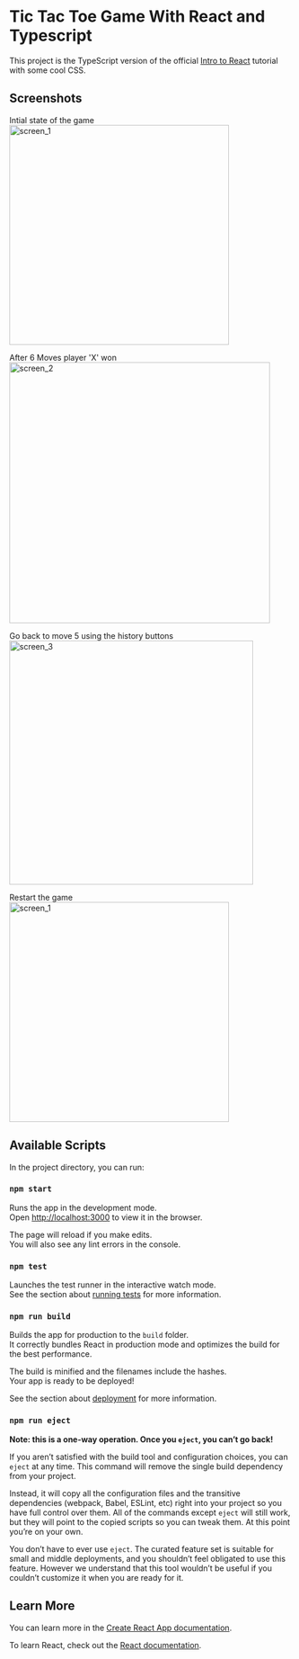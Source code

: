 # Tic Tac Toe Game With React and Typescript
This project is the TypeScript version of the official [Intro to React](https://reactjs.org/tutorial/tutorial.html#what-are-we-building) tutorial with some cool CSS.

## Screenshots

Intial state of the game
<img width="391" alt="screen_1" src="https://user-images.githubusercontent.com/37496018/210659273-8b522f29-2de5-4612-9524-297efa8188ac.png">

After 6 Moves player 'X' won
<img width="464" alt="screen_2" src="https://user-images.githubusercontent.com/37496018/210659299-98c8a2b0-7dd1-43c5-8a50-61c342be3f8c.png">

Go back to move 5 using the history buttons
<img width="434" alt="screen_3" src="https://user-images.githubusercontent.com/37496018/210659319-37fb2e87-8ee9-4590-87be-b72498acee1d.png">

Restart the game
<img width="391" alt="screen_1" src="https://user-images.githubusercontent.com/37496018/210659273-8b522f29-2de5-4612-9524-297efa8188ac.png">


## Available Scripts

In the project directory, you can run:

### `npm start`

Runs the app in the development mode.\
Open [http://localhost:3000](http://localhost:3000) to view it in the browser.

The page will reload if you make edits.\
You will also see any lint errors in the console.

### `npm test`

Launches the test runner in the interactive watch mode.\
See the section about [running tests](https://facebook.github.io/create-react-app/docs/running-tests) for more information.

### `npm run build`

Builds the app for production to the `build` folder.\
It correctly bundles React in production mode and optimizes the build for the best performance.

The build is minified and the filenames include the hashes.\
Your app is ready to be deployed!

See the section about [deployment](https://facebook.github.io/create-react-app/docs/deployment) for more information.

### `npm run eject`

**Note: this is a one-way operation. Once you `eject`, you can’t go back!**

If you aren’t satisfied with the build tool and configuration choices, you can `eject` at any time. This command will remove the single build dependency from your project.

Instead, it will copy all the configuration files and the transitive dependencies (webpack, Babel, ESLint, etc) right into your project so you have full control over them. All of the commands except `eject` will still work, but they will point to the copied scripts so you can tweak them. At this point you’re on your own.

You don’t have to ever use `eject`. The curated feature set is suitable for small and middle deployments, and you shouldn’t feel obligated to use this feature. However we understand that this tool wouldn’t be useful if you couldn’t customize it when you are ready for it.

## Learn More

You can learn more in the [Create React App documentation](https://facebook.github.io/create-react-app/docs/getting-started).

To learn React, check out the [React documentation](https://reactjs.org/).
